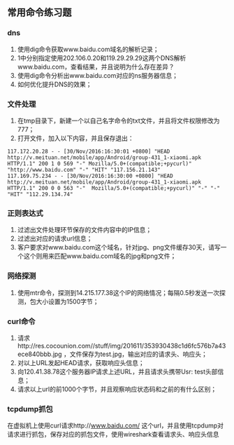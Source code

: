 ## 常用命令练习题

### dns
1. 使用dig命令获取www.baidu.com域名的解析记录；
2. 1中分别指定使用202.106.0.20和119.29.29.29这两个DNS解析www.baidu.com，查看结果，并且说明为什么存在差异？
3. 使用dig命令分析出www.baidu.com对应的ns服务器信息；
4. 如何优化提升DNS的效果；

### 文件处理
1. 在tmp目录下，新建一个以自己名字命令的txt文件，并且将文件权限修改为777；
2. 打开文件，加入以下内容，并且保存退出：
```
117.172.20.28 - - [30/Nov/2016:16:30:01 +0800] "HEAD http://v.meituan.net/mobile/app/Android/group-431_1-xiaomi.apk HTTP/1.1" 200 1 0 569 "-" Mozilla/5.0+(compatible;+pycurl)" "http://www.baidu.com" "-" "HIT" "117.156.21.143"  
117.169.75.234 - - [30/Nov/2016:16:30:00 +0800] "HEAD http://v.meituan.net/mobile/app/Android/group-431_1-xiaomi.apk HTTP/1.1" 200 0 0 563 "-"  Mozilla/5.0+(compatible;+pycurl)" "-" "-" "HIT" "112.29.134.74"
```

### 正则表达式
1. 过滤出文件处理环节保存的文件内容中的IP信息；
2. 过滤出对应的请求url信息；
3. 客户要求对www.baidu.com这个域名，针对jpg、png文件缓存30天，请写一个这个则用来匹配www.baidu.com域名的jpg和png文件；

### 网络探测
1. 使用mtr命令，探测到14.215.177.38这个IP的网络情况；每隔0.5秒发送一次探测，包大小设置为1500字节；

### curl命令
1. 请求http://res.cocounion.com//stuff/img/201611/353930438c1d6fc576b7a43ece840bbb.jpg ，文件保存为test.jpg，输出对应的请求头、响应头；
2. 对以上URL发起HEAD请求，获取响应头信息；
3. 向120.41.38.78这个服务器IP请求上述URL，并且请求头携带Usr: test头部信息；
4. 请求以上url的前1000个字节，并且观察响应状态码和之前的有什么区别；


### tcpdump抓包
在虚拟机上使用curl请求http://www.baidu.com/ 这个url，并且使用tcpdump对请求进行抓包，保存对应的抓包文件，使用wireshark查看请求头、响应头信息